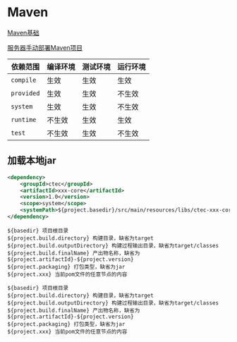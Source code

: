 # Maven

[Maven基础](./Maven基础)

[服务器手动部署Maven项目](./服务器手动部署Maven项目.md)





| 依赖范围   | 编译环境 | 测试环境 | 运行环境 |
| ---------- | -------- | -------- | -------- |
| `compile`  | 生效     | 生效     | 生效     |
| `provided` | 生效     | 生效     | 不生效   |
| `system`   | 生效     | 生效     | 不生效   |
| `runtime`  | 不生效   | 生效     | 生效     |
| `test`     | 不生效   | 生效     | 不生效   |

## 加载本地jar

```xml
<dependency>
    <groupId>ctec</groupId>
    <artifactId>xxx-core</artifactId>
    <version>1.0</version>
    <scope>system</scope>
    <systemPath>${project.basedir}/src/main/resources/libs/ctec-xxx-core.jar</systemPath>
</dependency>
```

```
${basedir} 项目根目录
${project.build.directory} 构建目录，缺省为target
${project.build.outputDirectory} 构建过程输出目录，缺省为target/classes
${project.build.finalName} 产出物名称，缺省为${project.artifactId}-${project.version}
${project.packaging} 打包类型，缺省为jar
${project.xxx} 当前pom文件的任意节点的内容
```

```
${basedir} 项目根目录
${project.build.directory} 构建目录，缺省为target
${project.build.outputDirectory} 构建过程输出目录，缺省为target/classes
${project.build.finalName} 产出物名称，缺省为${project.artifactId}-${project.version}
${project.packaging} 打包类型，缺省为jar
${project.xxx} 当前pom文件的任意节点的内容
```

